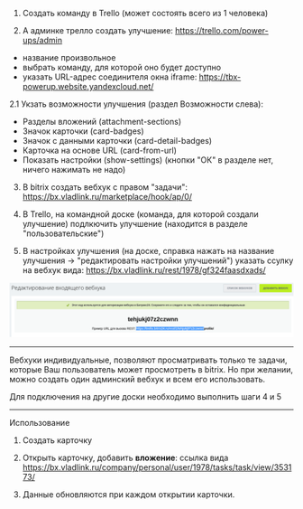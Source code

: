1. Создать команду в Trello (может состоять всего из 1 человека)

2. А админке трелло создать улучшение: https://trello.com/power-ups/admin
- название произвольное
- выбрать команду, для которой оно будет доступно
- указать URL-адрес соединителя окна iframe: https://tbx-powerup.website.yandexcloud.net/

2.1 Укзать возможности улучшения (раздел Возможности слева):
- Разделы вложений (attachment-sections)
- Значок карточки (card-badges)
- Значок с данными карточки (card-detail-badges)
- Карточка на основе URL (card-from-url)
- Показать настройки (show-settings)
(кнопки "ОК" в разделе нет, ничего нажимать не надо)

3. В bitrix создать вебхук с правом "задачи": https://bx.vladlink.ru/marketplace/hook/ap/0/

4. В Trello, на командной доске (команда, для которой создали улучшение)
подлкючить улучшение (находится в разделе "пользовательские")

5. В настройках улучшения (на доске, справка нажать на название улучшения
-> "редактировать настройки улучшений") указать ссулку на вебхук вида: 
https://bx.vladlink.ru/rest/1978/gf324faasdxads/

![bx webhook link](screens/Screenshot%20from%202019-12-23%2019-11-21.png)

---

Вебхуки индивидуальные, позволяют просматривать только те задачи,
которые Ваш пользователь может просмотреть в bitrix. Но при желании,
можно создать один админский вебхук и всем его использовать.

Для подключения на другие доски необходимо выполнить шаги 4 и 5

---

Использование

1. Создать карточку

2. Открыть карточку, добавить **вложение**: ссылка вида
https://bx.vladlink.ru/company/personal/user/1978/tasks/task/view/353173/

3. Данные обновляются при каждом открытии карточки.
